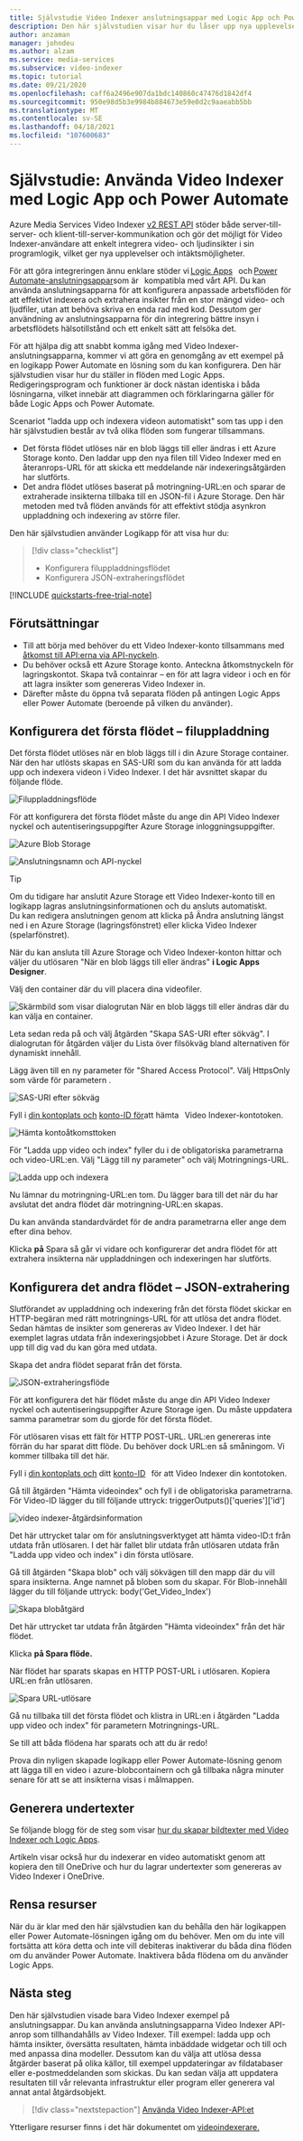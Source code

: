 ```yaml
---
title: Självstudie Video Indexer anslutningsappar med Logic App och Power Automate.
description: Den här självstudien visar hur du låser upp nya upplevelser och intäktsskapande affärsmöjligheter Video Indexer anslutningsappar med Logic App och Power Automate.
author: anzaman
manager: johndeu
ms.author: alzam
ms.service: media-services
ms.subservice: video-indexer
ms.topic: tutorial
ms.date: 09/21/2020
ms.openlocfilehash: caff6a2496e907da1bdc140860c47476d1842df4
ms.sourcegitcommit: 950e98d5b3e9984b884673e59e0d2c9aaeabb5bb
ms.translationtype: MT
ms.contentlocale: sv-SE
ms.lasthandoff: 04/18/2021
ms.locfileid: "107600683"
---
```

# <a name="tutorial-use-video-indexer-with-logic-app-and-power-automate"></a>Självstudie: Använda Video Indexer med Logic App och Power Automate

Azure Media Services Video Indexer [v2 REST API](https://api-portal.videoindexer.ai/api-details#api=Operations&operation=Delete-Video) stöder både server-till-server- och klient-till-server-kommunikation och gör det möjligt för Video Indexer-användare att enkelt integrera video- och ljudinsikter i sin programlogik, vilket ger nya upplevelser och intäktsmöjligheter.

För att göra integreringen ännu enklare stöder vi [Logic Apps](https://azure.microsoft.com/services/logic-apps/)   och [Power Automate-anslutningsappar](https://preview.flow.microsoft.com/connectors/shared_videoindexer-v2/video-indexer-v2/)som är   kompatibla med vårt API. Du kan använda anslutningsapparna för att konfigurera anpassade arbetsflöden för att effektivt indexera och extrahera insikter från en stor mängd video- och ljudfiler, utan att behöva skriva en enda rad med kod. Dessutom ger användning av anslutningsapparna för din integrering bättre insyn i arbetsflödets hälsotillstånd och ett enkelt sätt att felsöka det.  

För att hjälpa dig att snabbt komma igång med Video Indexer-anslutningsapparna, kommer vi att göra en genomgång av ett exempel på en logikapp Power Automate en lösning som du kan konfigurera. Den här självstudien visar hur du ställer in flöden med Logic Apps. Redigeringsprogram och funktioner är dock nästan identiska i båda lösningarna, vilket innebär att diagrammen och förklaringarna gäller för både Logic Apps och Power Automate.

Scenariot "ladda upp och indexera videon automatiskt" som tas upp i den här självstudien består av två olika flöden som fungerar tillsammans. 
* Det första flödet utlöses när en blob läggs till eller ändras i ett Azure Storage konto. Den laddar upp den nya filen till Video Indexer med en återanrops-URL för att skicka ett meddelande när indexeringsåtgärden har slutförts. 
* Det andra flödet utlöses baserat på motringning-URL:en och sparar de extraherade insikterna tillbaka till en JSON-fil i Azure Storage. Den här metoden med två flöden används för att effektivt stödja asynkron uppladdning och indexering av större filer. 

Den här självstudien använder Logikapp för att visa hur du:

> [!div class="checklist"]
> * Konfigurera filuppladdningsflödet
> * Konfigurera JSON-extraheringsflödet

[!INCLUDE [quickstarts-free-trial-note](../../../includes/quickstarts-free-trial-note.md)]

## <a name="prerequisites"></a>Förutsättningar

* Till att börja med behöver du ett Video Indexer-konto tillsammans med [åtkomst till API:erna via API-nyckeln](video-indexer-use-apis.md). 
* Du behöver också ett Azure Storage konto. Anteckna åtkomstnyckeln för lagringskontot. Skapa två containrar – en för att lagra videor i och en för att lagra insikter som genereras Video Indexer in.  
* Därefter måste du öppna två separata flöden på antingen Logic Apps eller Power Automate (beroende på vilken du använder). 

## <a name="set-up-the-first-flow---file-upload"></a>Konfigurera det första flödet – filuppladdning   

Det första flödet utlöses när en blob läggs till i din Azure Storage container. När den har utlösts skapas en SAS-URI som du kan använda för att ladda upp och indexera videon i Video Indexer. I det här avsnittet skapar du följande flöde. 

![Filuppladdningsflöde](./media/logic-apps-connector-tutorial/file-upload-flow.png)

För att konfigurera det första flödet måste du ange din API Video Indexer nyckel och autentiseringsuppgifter Azure Storage inloggningsuppgifter. 

![Azure Blob Storage](./media/logic-apps-connector-tutorial/azure-blob-storage.png)

![Anslutningsnamn och API-nyckel](./media/logic-apps-connector-tutorial/connection-name-api-key.png)

> [!TIP]
> Om du tidigare har anslutit Azure Storage ett Video Indexer-konto till en logikapp lagras anslutningsinformationen och du ansluts automatiskt. <br/>Du kan redigera anslutningen  genom att klicka på Ändra anslutning längst ned i en Azure Storage (lagringsfönstret) eller klicka Video Indexer (spelarfönstret).

När du kan ansluta till Azure Storage och Video Indexer-konton hittar och väljer du utlösaren "När en blob läggs till eller ändras" **i Logic Apps Designer**.

Välj den container där du vill placera dina videofiler. 

![Skärmbild som visar dialogrutan När en blob läggs till eller ändras där du kan välja en container.](./media/logic-apps-connector-tutorial/container.png)

Leta sedan reda på och välj åtgärden "Skapa SAS-URI efter sökväg". I dialogrutan för åtgärden väljer du Lista över filsökväg bland alternativen för dynamiskt innehåll.  

Lägg även till en ny parameter för "Shared Access Protocol". Välj HttpsOnly som värde för parametern .

![SAS-URI efter sökväg](./media/logic-apps-connector-tutorial/sas-uri-by-path.jpg)

Fyll i [din kontoplats och](regions.md) [konto-ID för](./video-indexer-use-apis.md#account-id)att hämta   Video Indexer-kontotoken.

![Hämta kontoåtkomsttoken](./media/logic-apps-connector-tutorial/account-access-token.png)

För "Ladda upp video och index" fyller du i de obligatoriska parametrarna och video-URL:en. Välj "Lägg till ny parameter" och välj Motringnings-URL. 

![Ladda upp och indexera](./media/logic-apps-connector-tutorial/upload-and-index.png)

Nu lämnar du motringning-URL:en tom. Du lägger bara till det när du har avslutat det andra flödet där motringning-URL:en skapas. 

Du kan använda standardvärdet för de andra parametrarna eller ange dem efter dina behov. 

Klicka **på** Spara så går vi vidare och konfigurerar det andra flödet för att extrahera insikterna när uppladdningen och indexeringen har slutförts. 

## <a name="set-up-the-second-flow---json-extraction"></a>Konfigurera det andra flödet – JSON-extrahering  

Slutförandet av uppladdning och indexering från det första flödet skickar en HTTP-begäran med rätt motringnings-URL för att utlösa det andra flödet. Sedan hämtas de insikter som genereras av Video Indexer. I det här exemplet lagras utdata från indexeringsjobbet i Azure Storage.  Det är dock upp till dig vad du kan göra med utdata.  

Skapa det andra flödet separat från det första. 

![JSON-extraheringsflöde](./media/logic-apps-connector-tutorial/json-extraction-flow.png)

För att konfigurera det här flödet måste du ange din API Video Indexer nyckel och autentiseringsuppgifter Azure Storage igen. Du måste uppdatera samma parametrar som du gjorde för det första flödet. 

För utlösaren visas ett fält för HTTP POST-URL. URL:en genereras inte förrän du har sparat ditt flöde. Du behöver dock URL:en så småningom. Vi kommer tillbaka till det här. 

Fyll i [din kontoplats och](regions.md) ditt [konto-ID](./video-indexer-use-apis.md#account-id)   för att Video Indexer din kontotoken.  

Gå till åtgärden "Hämta videoindex" och fyll i de obligatoriska parametrarna. För Video-ID lägger du till följande uttryck: triggerOutputs()['queries']['id'] 

![video indexer-åtgärdsinformation](./media/logic-apps-connector-tutorial/video-indexer-action-info.jpg)

Det här uttrycket talar om för anslutningsverktyget att hämta video-ID:t från utdata från utlösaren. I det här fallet blir utdata från utlösaren utdata från "Ladda upp video och index" i din första utlösare. 

Gå till åtgärden "Skapa blob" och välj sökvägen till den mapp där du vill spara insikterna. Ange namnet på bloben som du skapar. För Blob-innehåll lägger du till följande uttryck: body('Get_Video_Index') 

![Skapa blobåtgärd](./media/logic-apps-connector-tutorial/create-blob-action.jpg)

Det här uttrycket tar utdata från åtgärden "Hämta videoindex" från det här flödet. 

Klicka **på Spara flöde.** 

När flödet har sparats skapas en HTTP POST-URL i utlösaren. Kopiera URL:en från utlösaren. 

![Spara URL-utlösare](./media/logic-apps-connector-tutorial/save-url-trigger.png)

Gå nu tillbaka till det första flödet och klistra in URL:en i åtgärden "Ladda upp video och index" för parametern Motringnings-URL. 

Se till att båda flödena har sparats och att du är redo! 

Prova din nyligen skapade logikapp eller Power Automate-lösning genom att lägga till en video i azure-blobcontainern och gå tillbaka några minuter senare för att se att insikterna visas i målmappen. 

## <a name="generate-captions"></a>Generera undertexter

Se följande blogg för de steg som visar [hur du skapar bildtexter med Video Indexer och Logic Apps](https://techcommunity.microsoft.com/t5/azure-media-services/generating-captions-with-video-indexer-and-logic-apps/ba-p/1672198). 

Artikeln visar också hur du indexerar en video automatiskt genom att kopiera den till OneDrive och hur du lagrar undertexter som genereras av Video Indexer i OneDrive.
 
## <a name="clean-up-resources"></a>Rensa resurser

När du är klar med den här självstudien kan du behålla den här logikappen eller Power Automate-lösningen igång om du behöver. Men om du inte vill fortsätta att köra detta och inte vill debiteras inaktiverar du båda dina flöden om du använder Power Automate. Inaktivera båda flödena om du använder Logic Apps. 

## <a name="next-steps"></a>Nästa steg

Den här självstudien visade bara Video Indexer exempel på anslutningsappar. Du kan använda anslutningsapparna Video Indexer API-anrop som tillhandahålls av Video Indexer. Till exempel: ladda upp och hämta insikter, översätta resultaten, hämta inbäddade widgetar och till och med anpassa dina modeller. Dessutom kan du välja att utlösa dessa åtgärder baserat på olika källor, till exempel uppdateringar av fildatabaser eller e-postmeddelanden som skickas. Du kan sedan välja att uppdatera resultaten till vår relevanta infrastruktur eller program eller generera val annat antal åtgärdsobjekt.  

> [!div class="nextstepaction"]
> [Använda Video Indexer-API:et](video-indexer-use-apis.md)

Ytterligare resurser finns i det här dokumentet om [videoindexerare.](/connectors/videoindexer-v2/)
